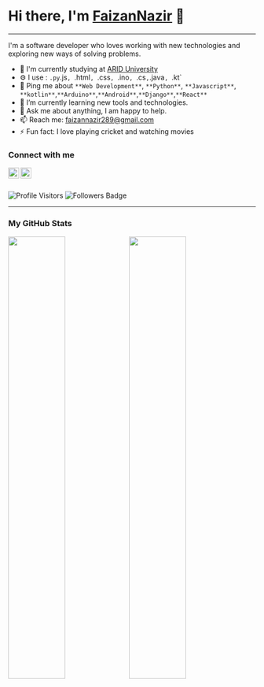 # Hi there, I'm [FaizanNazir](https://github.com/faizannazir) 👋

<hr>

I'm a software developer who loves working with new technologies and exploring new ways of solving problems. 

- 🏢 I'm currently studying at [ARID University](https://www.uaar.edu.pk/index.php)
- ⚙️ I use : `.py`.js`, `.html`, `.css`, `.ino`, `.cs`,`.java`, `.kt`
- 💬 Ping me about `**Web Development**`, `**Python**`, `**Javascript**`, `**kotlin**`,`**Arduino**`,`**Android**`,`**Django**`,`**React**`
- 🔭 I’m currently learning new tools and technologies.
- 💬 Ask me about anything, I am happy to help.
- 📫 Reach me: [faizannazir289@gmail.com](mailto:faizannazir289@gmail.com)
- ⚡ Fun fact: I love playing cricket and watching movies

### Connect with me

[<img align="left" alt="LinkedIn" width="22px" src="https://raw.githubusercontent.com/peterthehan/peterthehan/master/assets/linkedin.svg" />][linkedin]
[<img align="left" alt="Twitter" width="22px" src="https://raw.githubusercontent.com/peterthehan/peterthehan/master/assets/twitter.svg" />][twitter]

<br />

[linkedin]: https://www.linkedin.com/in/faizannazir/
[twitter]: https://twitter.com/faizi_CS

<br/>

![Profile Visitors](https://visitor-badge.glitch.me/badge?page_id=faizannazir.faizannazir)
![Followers Badge](https://img.shields.io/github/followers/faizannazir?style=social)
<!-- ![Repos Badge](https://badges.pufler.dev/repos/faizannazir)
#![Forks Badge](https://badges.pufler.dev/forks/faizannazir)
#![Stars Badge](https://badges.pufler.dev/stars/faizannazir) -->


<hr />

### My GitHub Stats

<p>
  <img width="48%" src="https://github-readme-stats.vercel.app/api?username=faizannazir&count_private=true&show_icons=true&include_all_commits=true" />
  <img width="48%" src="https://github-readme-streak-stats.herokuapp.com/?user=faizannazir" />
</p>


